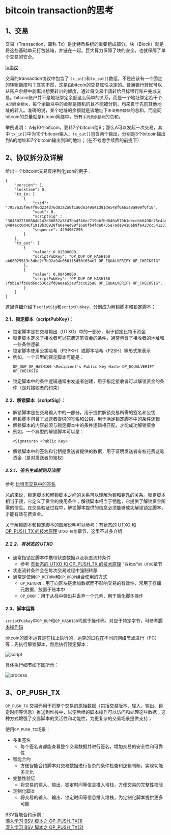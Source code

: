 bitcoin transaction的思考
============

## 1、交易
交易（Transaction，简称 Tx）是比特币系统的重要组成部分。块（Block）就是将这些基础单元打包装箱，并链在一起。巨大算力保障了块的安全，也就保障了单个交易的安全。

[tx协议](https://en.bitcoin.it/wiki/Protocol_documentation#tx)

交易的transaction协议中包含了 `tx_in[]`和`tx_out[]`数组，不是应该有一个固定的转账额度吗？其实不然，这是由bitcoin的交易属性决定的。普通银行转账可以从账户余额中剥离出想要转出的额度，通过将交易申请转给目标银行账户完成交易。bitcoin账户并不是地址绑定余额这么简单的关系，而是一个地址绑定若干个`未消费余额块`，每个余额块中的金额是随机的且不能被分割，均来自于先前其他地址的转入。准确的说，某个地址的余额就是该地址下`未消费余额块`的总和，而全网bitcoin的总量就是bitcoin网络中，所有`未消费余额块`的总和。

举例说明：
A有10个bitcoin，要转7个bitcoin给B；那么A可以发起一次交易，其中 `tx_in[]`中为10个bitcoin输入，`tx_out[]`包含两个输出，分别是3个bitcoin输出到A的地址和7个bitcoin输出到B的地址；（在不考虑手续费的前提下）

## 2、协议拆分及详解
给出一个bitcoint交易反序列化json的例子：
```
{
    "version": 1,
    "locktime": 0,
    "tx_in: [
        {
            "txid": "7957a35fe64f80d234d76d83a2a8f1a0d8149a41d81de548f0a65a8a999f6f18",
            "vout": 0,
            "scriptSig" : "3045022100884d142d86652a3f47ba4746ec719bbfbd040a570b1deccbb6498c75c4ae24cb02204b9f039ff08df09cbe9f6addac960298cad530a863ea8f53982c09db8f6e3813[ALL] 0484ecc0d46f1918b30928fa0e4ed99f16a0fb4fde0735e7ade8416ab9fe423cc5412336376789d172787ec3457eee41c04f4938de5cc17b4a10fa336a8d752adf",
            "sequence": 4294967295
        }
    ],
    "tx_out": [
        {
            "value": 0.01500000,
            "scriptPubKey": "OP_DUP OP_HASH160 ab68025513c3dbd2f7b92a94e0581f5d50f654e7 OP_EQUALVERIFY OP_CHECKSIG"
        },
        {
            "value": 0.08450000,
            "scriptPubKey": "OP_DUP OP_HASH160 7f9b1a7fb68d60c536c2fd8aeaa53a8f3cc025a8 OP_EQUALVERIFY OP_CHECKSIG",
        }
    ]
}
```
这里详细介绍下`scriptSig`和`scriptPubkey`，分别成为解锁脚本和锁定脚本；

#### 2.1、锁定脚本（scriptPubKey）：
- 锁定脚本是在交易输出（UTXO）中的一部分，用于锁定比特币资金
- 锁定脚本定义了接收者可以花费这笔资金的条件，通常包含了接收者的地址和一些条件逻辑
- 锁定脚本使用公钥哈希（P2PKH）或脚本哈希（P2SH）等形式来表示
- 例如，一个典型的锁定脚本可能是：
  ```
  OP_DUP OP_HASH160 <Recipient's Public Key Hash> OP_EQUALVERIFY OP_CHECKSIG
  ```
- 锁定脚本中的条件逻辑通常由发送者创建，用于指定接收者可以解锁资金的条件（是对接收者的约束）

#### 2.2、解锁脚本（scriptSig）：
- 解锁脚本是在交易输入中的一部分，用于提供解锁交易所需的签名和公钥
- 解锁脚本包含了发送者提供的签名和公钥，用于满足锁定脚本中的条件逻辑
- 解锁脚本的内容必须与锁定脚本中的条件逻辑相匹配，才能成功解锁资金
- 例如，一个典型的解锁脚本可以是：
  ```
  <Signature> <Public Key>
  ```
- 解锁脚本中的签名和公钥是发送者提供的数据，用于证明发送者有权花费这笔资金（是对发送者的鉴权）

##### 2.2.1、签名<Signature>生成规则及流程
参考 [比特币交易中的签名](https://aaron67.cc/2020/10/10/bitcoin-sign-transaction/)

总的来说，锁定脚本和解锁脚本之间的关系可以理解为锁和钥匙的关系。锁定脚本相当于锁，它定义了资金的使用条件；解锁脚本相当于钥匙，它提供了解锁资金所需的信息。在交易验证过程中，解锁脚本提供的信息必须能够成功解锁锁定脚本，才能有效花费资金。

关于解锁脚本和锁定脚本的图解说明可以参考：[有状态的 UTXO 和 OP_PUSH_TX 的技术原理](https://aaron67.cc/2022/03/06/bsv-stateful-utxo-and-op-push-tx/) `UTXO 模型`章节，这里不过多介绍  

##### 2.2.2、有状态的 UTXO
- 通常指锁定脚本中携带状态数据以及状态流转条件
  - 参考 [有状态的 UTXO 和 OP_PUSH_TX 的技术原理](https://aaron67.cc/2022/03/06/bsv-stateful-utxo-and-op-push-tx/) `“有状态”的 UTXO`章节
- 状态流转条件会在每次交易过程中强制转移
- 通常是使用`OP_RETURN`和`OP_DROP`组合使用的方式
  - `OP_RETURN`：用于向区块链添加数据而不影响交易的有效性，常用于存储元数据，放置于账本中
  - `OP_DROP`：用于从栈中弹出并丢弃一个元素，用于简化脚本操作

#### 2.3、脚本运算
`scriptPubkey`中`OP_DUP`和`OP_HASH160`均属于操作码，对应于特定字节，可参考[脚本操作码](https://en.bitcoin.it/wiki/Script#Opcodes)

bitcoin的脚本运算是在栈上执行的，运算的过程在不同的网络节点进行（PC）等；先执行解锁脚本，然后执行锁定脚本：  

![script](https://github.com/jiuri-code/blockchain_playground/blob/main/picture/script.png)  

具体执行细节如下图所示：  

![process](https://github.com/jiuri-code/blockchain_playground/blob/main/picture/stack%20calculate.png)  

## 3、OP_PUSH_TX
`OP_PUSH_TX` 交易码用于将整个交易的原始数据（包括交易版本、输入、输出、锁定时间等信息）推送到堆栈中，以便后续的脚本操作可以访问和处理这些数据；这种方式增强了交易脚本的灵活性和功能性，为更复杂的交易场景提供支持；

使用`OP_PUSH_TX`场景：
- 多重签名
  - 每个签名者都能查看整个交易数据并进行签名，增加交易的安全性和可靠性
- 智能合约
  - 方便智能合约脚本对交易数据进行复杂的条件检查和逻辑判断，实现功能多元化
- 完整性验证
  - 将交易的输入、输出、锁定时间等信息推入堆栈，方便交易的完整性校验
- 定制化脚本
  - 将交易的输入、输出、锁定时间等信息推入堆栈，为定制化脚本提供更多可能

BSV智能合约示例：  
[深入学习 BSV 脚本之 OP_PUSH_TX(1)](https://zhuanlan.zhihu.com/p/666696101)  
[深入学习 BSV 脚本之 OP_PUSH_TX(2)](https://zhuanlan.zhihu.com/p/666696895)
